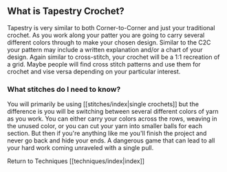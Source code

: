 ## What is Tapestry Crochet?
Tapestry is very similar to both Corner-to-Corner and just your traditional crochet. As you work along your patter you are going to carry several different colors through to make your chosen design.  Similar to the C2C your pattern may include a written explanation and/or a chart of your design. Again similar to cross-stitch, your crochet will be a 1:1 recreation of a grid. Maybe people will find cross stitch patterns and use them for crochet and vise versa depending on your particular interest.  

### What stitches do I need to know?
You will primarily be using [[stitches/index|single crochets]] but the difference is you will be switching between  several different colors of yarn as you work. You can either carry your colors across the rows, weaving in the unused color, or you can cut your yarn into smaller balls for each section. But then if you're anything like me you'll finish the project and never go back and hide your ends. A dangerous game that can lead to all your hard work coming unraveled with a single pull. 

Return to Techniques [[techniques/index|index]]